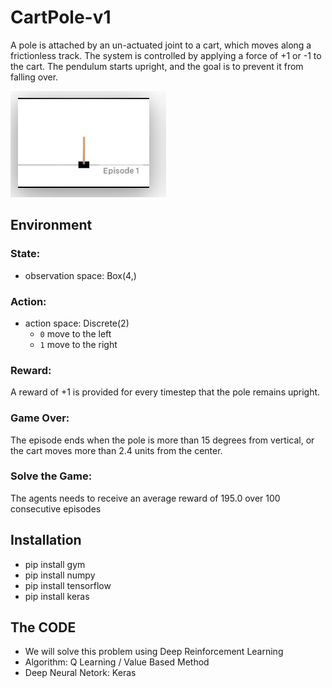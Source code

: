 # CartPole-v1
A pole is attached by an un-actuated joint to a cart, which moves along a frictionless track. The system is controlled by applying a force of +1 or -1 to the cart. The pendulum starts upright, and the goal is to prevent it from falling over. 

  ![Cartpole](CartPole.JPG)

  
## Environment
### State:
- observation space: Box(4,) 

### Action:
- action space: Discrete(2)
  - `0` move to the left
  - `1` move to the right

### Reward:
A reward of +1 is provided for every timestep that the pole remains upright.

### Game Over:
The episode ends when the pole is more than 15 degrees from vertical, or the cart moves more than 2.4 units from the center.

### Solve the Game:
The agents needs to receive an average reward of 195.0 over 100 consecutive episodes

## Installation
- pip install gym
- pip install numpy
- pip install tensorflow
- pip install keras

## The CODE
- We will solve this problem using Deep Reinforcement Learning
- Algorithm: Q Learning / Value Based Method
- Deep Neural Netork: Keras
